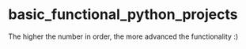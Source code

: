 # basic_functional_python_projects
The higher the number in order, the more advanced the functionality :)
